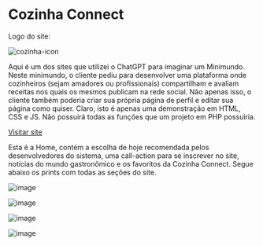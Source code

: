 <h1>Cozinha Connect</h1>
<div display='flex'>
<p>Logo do site:</p>

![cozinha-icon](https://github.com/Yoichiroo/projeto-culinaria/assets/109477475/7aa106ee-eb48-4127-ae20-1b0df6bdb475)
</div>


<p>Aqui é um dos sites que utilizei o ChatGPT para imaginar um Minimundo. 
Neste minimundo, o cliente pediu para desenvolver uma plataforma onde cozinheiros (sejam amadores ou profissionais) compartilham e avaliam receitas nos quais os mesmos publicam na rede social. 
Não apenas isso, o cliente também poderia criar sua própria página de perfil e editar sua página como quiser. Claro, isto é apenas uma demonstração em HTML, CSS e JS. Não possuirá todas as funções 
que um projeto em PHP possuiria. </p>

<a href='yoichiroo.github.io/projeto-culinaria' target='__blank'>Visitar site</a>

<p>Esta é a Home, contém a escolha de hoje recomendada pelos desenvolvedores do sistema, uma call-action para se inscrever no site, notícias do mundo gastronômico e os favoritos da Cozinha Connect. Segue abaixo os prints com todas as seções do site.</p>

![image](https://github.com/Yoichiroo/projeto-culinaria/assets/109477475/e15aa42a-6750-48c2-af53-d501e3929fc6)

![image](https://github.com/Yoichiroo/projeto-culinaria/assets/109477475/87aacfeb-afcc-476a-a1f0-a1bfb95d69c2)

![image](https://github.com/Yoichiroo/projeto-culinaria/assets/109477475/3f1294d4-c43c-4f6d-9906-80a09fa717a1)

![image](https://github.com/Yoichiroo/projeto-culinaria/assets/109477475/401afea3-2b2d-47f1-8b58-fea3fc9619d9)

